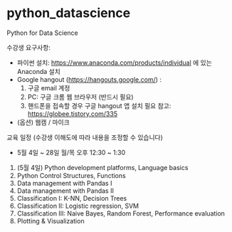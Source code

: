 # python_datascience
Python for Data Science

수강생 요구사항:
- 파이썬 설치: https://www.anaconda.com/products/individual 에 있는 Anaconda 설치
- Google hangout (https://hangouts.google.com/) :
    1. 구글 email 계정
    2. PC: 구글 크롬 웹 브라우저 (반드시 필요)
    3. 핸드폰을 접속할 경우 구글 hangout 앱 설치 필요
   참고: https://globee.tistory.com/335
- (옵션) 웹캠 / 마이크


교육 일정 (수강생 이해도에 따라 내용을 조정할 수 있습니다)
- 5월 4일 ~ 28일 월/목 오후 12:30 ~ 1:30
1. (5월 4일) Python development platforms, Language basics
2. Python Control Structures, Functions
3. Data management with Pandas I
4. Data management with Pandas II
5. Classification I: K-NN, Decision Trees
6. Classification II: Logistic regression, SVM
7. Classification III: Naive Bayes, Random Forest, Performance evaluation
8. Plotting & Visualization
